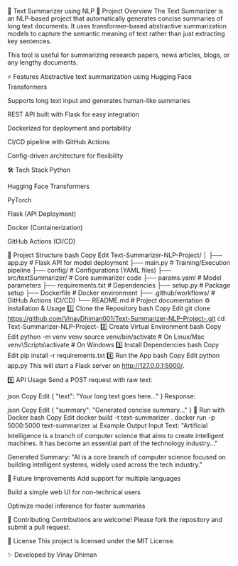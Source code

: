 📄 Text Summarizer using NLP
🚀 Project Overview
The Text Summarizer is an NLP-based project that automatically generates concise summaries of long text documents.
It uses transformer-based abstractive summarization models to capture the semantic meaning of text rather than just extracting key sentences.

This tool is useful for summarizing research papers, news articles, blogs, or any lengthy documents.

⚡ Features
Abstractive text summarization using Hugging Face Transformers

Supports long text input and generates human-like summaries

REST API built with Flask for easy integration

Dockerized for deployment and portability

CI/CD pipeline with GitHub Actions

Config-driven architecture for flexibility

🛠️ Tech Stack
Python

Hugging Face Transformers

PyTorch

Flask (API Deployment)

Docker (Containerization)

GitHub Actions (CI/CD)

📂 Project Structure
bash
Copy
Edit
Text-Summarizer-NLP-Project/
│
├── app.py                # Flask API for model deployment
├── main.py               # Training/Execution pipeline
├── config/               # Configurations (YAML files)
├── src/textSummarizer/   # Core summarizer code
├── params.yaml           # Model parameters
├── requirements.txt      # Dependencies
├── setup.py              # Package setup
├── Dockerfile            # Docker environment
├── .github/workflows/    # GitHub Actions (CI/CD)
└── README.md             # Project documentation
⚙️ Installation & Usage
1️⃣ Clone the Repository
bash
Copy
Edit
git clone https://github.com/VinayDhiman001/Text-Summarizer-NLP-Project-.git
cd Text-Summarizer-NLP-Project-
2️⃣ Create Virtual Environment
bash
Copy
Edit
python -m venv venv
source venv/bin/activate   # On Linux/Mac
venv\Scripts\activate      # On Windows
3️⃣ Install Dependencies
bash
Copy
Edit
pip install -r requirements.txt
4️⃣ Run the App
bash
Copy
Edit
python app.py
This will start a Flask server on http://127.0.0.1:5000/.

5️⃣ API Usage
Send a POST request with raw text:

json
Copy
Edit
{
  "text": "Your long text goes here..."
}
Response:

json
Copy
Edit
{
  "summary": "Generated concise summary..."
}
🐳 Run with Docker
bash
Copy
Edit
docker build -t text-summarizer .
docker run -p 5000:5000 text-summarizer
📊 Example Output
Input Text:
"Artificial Intelligence is a branch of computer science that aims to create intelligent machines. It has become an essential part of the technology industry..."

Generated Summary:
"AI is a core branch of computer science focused on building intelligent systems, widely used across the tech industry."

📌 Future Improvements
Add support for multiple languages

Build a simple web UI for non-technical users

Optimize model inference for faster summaries

🤝 Contributing
Contributions are welcome! Please fork the repository and submit a pull request.

📜 License
This project is licensed under the MIT License.

✨ Developed by Vinay Dhiman
